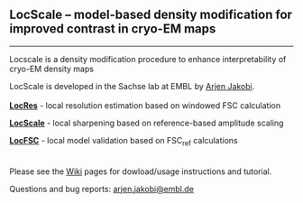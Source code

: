 ## LocScale – model-based density modification for improved contrast in cryo-EM maps
---

Locscale is a density modification procedure to enhance interpretability of cryo-EM density maps  
  
LocScale is developed in the Sachse lab at EMBL by [Arjen Jakobi](@jakobi).
<br>   
[__LocRes__](https://git.embl.de/jakobi/LocScale/wikis/home/LocRes)   - local resolution estimation based on windowed FSC calculation

[__LocScale__](https://git.embl.de/jakobi/LocScale/wikis/home/LocScale) - local sharpening based on reference-based amplitude scaling

[__LocFSC__](https://git.embl.de/jakobi/LocScale/wikis/home/LocFSC)   - local model validation based on FSC<sub>ref</sub> calculations  
<br>  
Please see the [Wiki](https://git.embl.de/jakobi/LocScale/wikis/home) pages for dowload/usage instructions and tutorial.


Questions and bug reports: <arjen.jakobi@embl.de>